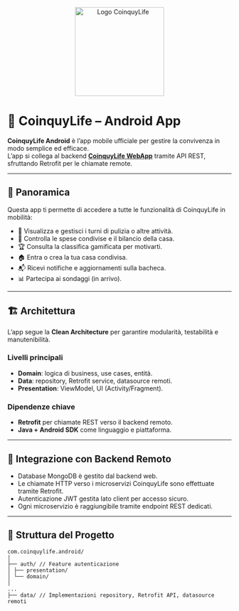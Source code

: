 <p align="center">
  <img src="https://github.com/user-attachments/assets/4d4eafbf-9908-4a72-a9aa-9e93a7e5eb09" alt="Logo CoinquyLife" width="200" />
</p>

# 📱 CoinquyLife – Android App

**CoinquyLife Android** è l’app mobile ufficiale per gestire la convivenza in modo semplice ed efficace.  
L’app si collega al backend **[CoinquyLife WebApp](https://github.com/minicla03/CoinquyLifeSE)** tramite API REST, sfruttando Retrofit per le chiamate remote.

---

## 🚀 Panoramica

Questa app ti permette di accedere a tutte le funzionalità di CoinquyLife in mobilità:

- 🧹 Visualizza e gestisci i turni di pulizia o altre attività.
- 💸 Controlla le spese condivise e il bilancio della casa.
- 🏆 Consulta la classifica gamificata per motivarti.
- 🏠 Entra o crea la tua casa condivisa.
- 📬 Ricevi notifiche e aggiornamenti sulla bacheca.
- 📊 Partecipa ai sondaggi (in arrivo).

---

## 🏗️ Architettura

L’app segue la **Clean Architecture** per garantire modularità, testabilità e manutenibilità.

### Livelli principali

- **Domain**: logica di business, use cases, entità.
- **Data**: repository, Retrofit service, datasource remoti.
- **Presentation**: ViewModel, UI (Activity/Fragment).

### Dipendenze chiave

- **Retrofit** per chiamate REST verso il backend remoto.
- **Java + Android SDK** come linguaggio e piattaforma.

---

## 🔌 Integrazione con Backend Remoto

- Database MongoDB è gestito dal backend web.
- Le chiamate HTTP verso i microservizi CoinquyLife sono effettuate tramite Retrofit.
- Autenticazione JWT gestita lato client per accesso sicuro.
- Ogni microservizio è raggiungibile tramite endpoint REST dedicati.

---

## 📁 Struttura del Progetto

``` 
com.coinquylife.android/
│
├── auth/ // Feature autenticazione
│ ├── presentation/
│ └── domain/
│
...
├── data/ // Implementazioni repository, Retrofit API, datasource remoti
``` 
